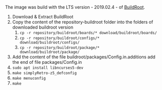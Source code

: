 The image was build with the LTS version - 2019.02.4 - of [BuildRoot](https://buildroot.org/downloads/buildroot-2019.02.4.tar.gz).

1. Download & Extract BuildRoot
2. Copy the content of the repository-buildroot folder into the folders of downloaded buildroot version
    1. `cp -r repository/buildroot/boards/* download/buildroot/boards/`
    2. `cp -r repository/buildroot/configs/* download/buildroot/configs/`
    3. `cp -r repository/buildroot/package/* download/buildroot/package/`
4. Add the content of the file buildroot/packages/Config.in.additions add the end of file packages/Config.in
5. `sudo apt install libncurses5-dev`
6. `make simplyRetro-z5_defconfig`
7. `make menuconfig`
8. `make`
